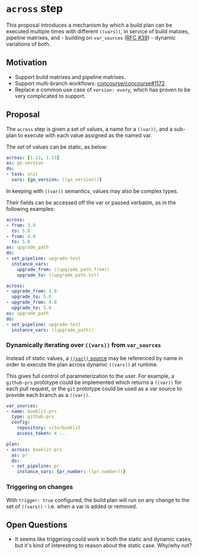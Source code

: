# `across` step

This proposal introduces a mechanism by which a build plan can be executed
multiple times with different `((vars))`, in service of build matxies, pipeline
matrixes, and - building on `var_sources` ([RFC #39][var-sources-rfc]) -
dynamic variations of both.


## Motivation

* Support build matrixes and pipeline matrixes.
* Support multi-branch workflows: [concourse/concourse#1172](https://github.com/concourse/concourse/issues/1172)
* Replace a common use case of `version: every`, which has proven to be very complicated to support.


## Proposal

The `across` step is given a set of values, a name for a `((var))`, and a
sub-plan to execute with each value assigned as the named var.

The set of values can be static, as below:

```yaml
across: [1.12, 1.13]
as: go-version
do:
- task: unit
  vars: {go_version: ((go_version))}
```

In keeping with `((var))` semantics, values may also be complex types.

Their fields can be accessed off the var or passed verbatim, as in the
following examples:

```yaml
across:
- from: 3.0
  to: 5.0
- from: 4.0
  to: 5.0
as: upgrade_path
do:
- set_pipeline: upgrade-test
  instance_vars:
    upgrade_from: ((upgrade_path.from))
    upgrade_to: ((upgrade_path.to))
```

```yaml
across:
- upgrade_from: 3.0
  upgrade_to: 5.0
- upgrade_from: 4.0
  upgrade_to: 5.0
as: upgrade_path
do:
- set_pipeline: upgrade-test
  instance_vars: ((upgrade_path))
```

### Dynamically iterating over `((vars))` from `var_sources`

Instead of static values, a [`((var))` source][var-sources-rfc] may be
referenced by name in order to execute the plan across dynamic `((vars))` at
runtime.

This gives full control of parameterization to the user. For example, a
`github-prs` prototype could be implemented which returns a `((var))` for each
pull request, or the `git` prototype could be used as a var source to provide
each branch as a `((var))`.

```yaml
var_sources:
- name: booklit-prs
  type: github-prs
  config:
    repository: vito/booklit
    access_token: # ...

plan:
- across: booklit-prs
  as: pr
  do:
  - set_pipeline: pr
    instance_vars: {pr_number: ((pr.number))}
```

### Triggering on changes

With `trigger: true` configured, the build plan will run on any change to the
set of `((vars))` - i.e. when a var is added or removed.


## Open Questions

* It seems like triggering could work in both the static and dynamic cases, but
  it's kind of interesting to reason about the static case. Why/why not?

[var-sources-rfc]: https://github.com/concourse/rfcs/pull/39
